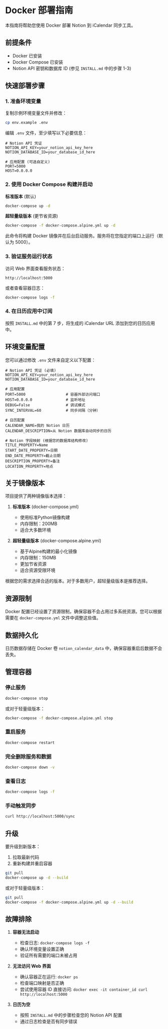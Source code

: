 # Docker 部署指南

本指南将帮助您使用 Docker 部署 Notion 到 iCalendar 同步工具。

## 前提条件

- Docker 已安装
- Docker Compose 已安装
- Notion API 密钥和数据库 ID (参见 `INSTALL.md` 中的步骤 1-3)

## 快速部署步骤

### 1. 准备环境变量

复制示例环境变量文件并修改：

```bash
cp env.example .env
```

编辑 `.env` 文件，至少填写以下必要信息：

```
# Notion API 凭证
NOTION_API_KEY=your_notion_api_key_here
NOTION_DATABASE_ID=your_database_id_here

# 应用配置 (可选自定义)
PORT=5000
HOST=0.0.0.0
```

### 2. 使用 Docker Compose 构建并启动

**标准版本** (默认)

```bash
docker-compose up -d
```

**超轻量级版本** (更节省资源)

```bash
docker-compose -f docker-compose.alpine.yml up -d
```

此命令将构建 Docker 镜像并在后台启动服务。服务将在您指定的端口上运行（默认为 5000）。

### 3. 验证服务运行状态

访问 Web 界面查看服务状态：

```
http://localhost:5000
```

或者查看容器日志：

```bash
docker-compose logs -f
```

### 4. 在日历应用中订阅

按照 `INSTALL.md` 中的第 7 步，将生成的 iCalendar URL 添加到您的日历应用中。

## 环境变量配置

您可以通过修改 `.env` 文件来自定义以下配置：

```
# Notion API 凭证 (必填)
NOTION_API_KEY=your_notion_api_key_here
NOTION_DATABASE_ID=your_database_id_here

# 应用配置
PORT=5000                  # 容器外部访问端口
HOST=0.0.0.0               # 监听地址
DEBUG=False                # 调试模式
SYNC_INTERVAL=60           # 同步间隔（分钟）

# 日历配置
CALENDAR_NAME=我的 Notion 日历
CALENDAR_DESCRIPTION=从 Notion 数据库自动同步的日历

# Notion 字段映射 (根据您的数据库结构修改)
TITLE_PROPERTY=Name
START_DATE_PROPERTY=日期
END_DATE_PROPERTY=截止日期
DESCRIPTION_PROPERTY=备注
LOCATION_PROPERTY=地点
```

## 关于镜像版本

项目提供了两种镜像版本选择：

1. **标准版本** (docker-compose.yml)
   - 使用标准Python镜像构建
   - 内存限制：200MB
   - 适合大多数环境

2. **超轻量级版本** (docker-compose.alpine.yml)
   - 基于Alpine构建的最小化镜像
   - 内存限制：150MB
   - 更加节省资源
   - 适合资源受限环境

根据您的需求选择合适的版本。对于多数用户，超轻量级版本是推荐选择。

## 资源限制

Docker 配置已经设置了资源限制，确保容器不会占用过多系统资源。您可以根据需要在 `docker-compose.yml` 文件中调整这些值。

## 数据持久化

日历数据存储在 Docker 卷 `notion_calendar_data` 中，确保容器重启后数据不会丢失。

## 管理容器

### 停止服务

```bash
docker-compose stop
```

或对于轻量级版本：

```bash
docker-compose -f docker-compose.alpine.yml stop
```

### 重启服务

```bash
docker-compose restart
```

### 完全删除服务和数据

```bash
docker-compose down -v
```

### 查看日志

```bash
docker-compose logs -f
```

### 手动触发同步

```bash
curl http://localhost:5000/sync
```

## 升级

要升级到新版本：

1. 拉取最新代码
2. 重新构建并重启容器

```bash
git pull
docker-compose up -d --build
```

或对于轻量级版本：

```bash
git pull
docker-compose -f docker-compose.alpine.yml up -d --build
```

## 故障排除

1. **容器无法启动**
   - 检查日志: `docker-compose logs -f`
   - 确认环境变量设置正确
   - 验证所有需要的端口未被占用

2. **无法访问 Web 界面**
   - 确认容器正在运行: `docker ps`
   - 检查端口映射是否正确
   - 尝试使用容器 ID 直接访问: `docker exec -it container_id curl http://localhost:5000`

3. **日历为空**
   - 按照 `INSTALL.md` 中的步骤检查您的 Notion API 配置
   - 通过日志检查是否有同步错误 